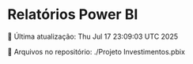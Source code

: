 # Relatórios Power BI

📅 Última atualização: Thu Jul 17 23:09:03 UTC 2025

📂 Arquivos no repositório:
./Projeto Investimentos.pbix
